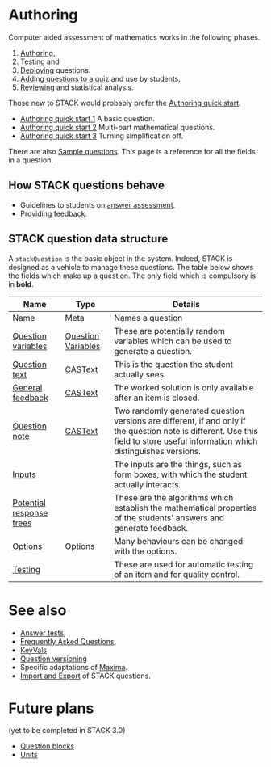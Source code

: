 # Authoring

Computer aided assessment of mathematics works in the following phases.

1. [Authoring](../Authoring/index.md),
2. [Testing](Testing.md) and
3. [Deploying](Deploying.md) questions.
4. [Adding questions to a quiz](Quiz.md) and use by students.
5. [Reviewing](Reviewing.md) and statistical analysis.

Those new to STACK would probably prefer the [Authoring quick start](Authoring_quick_start.md).
* [Authoring quick start 1](Authoring_quick_start.md) A basic question.
* [Authoring quick start 2](Authoring_quick_start_2.md) Multi-part mathematical questions.
* [Authoring quick start 3](Authoring_quick_start_3.md) Turning simplification off.

There are also [Sample questions](Sample_questions.md).
This page is a reference for all the fields in a question.

## How STACK questions behave  ##

* Guidelines to students on [answer assessment](../Students/Answer_assessment.md).
* [Providing feedback](Feedback.md).

## STACK question data structure  ##

A `stackQuestion` is the basic object in the system. Indeed, STACK is designed as a vehicle to manage these questions.
The table below shows the fields which make up a question.
The only field which is compulsory is in **bold**.

| Name                                                       | Type                                                       | Details
| ---------------------------------------------------------- | ---------------------------------------------------------- | ----------------------------------------------------------------------------------------------------------------------------------------------------------------------------------
| Name                                                       | Meta                                                       | Names a question
| [Question variables](KeyVals.md#Question_variables)        | [Question Variables](KeyVals.md#Question_variables)        | These are potentially random variables which can be used to generate a question.
| [Question text](CASText.md#question_text)                  | [CASText](CASText.md)                                      | This is the question the student actually sees
| [General feedback](CASText.md#General_feedback)            | [CASText](CASText.md)                                      | The worked solution is only available after an item is closed.
| [Question note](Question_note.md)                          | [CASText](CASText.md)                                      | Two randomly generated question versions are different, if and only if the question note is different.  Use this field to store useful information which distinguishes versions.
| [Inputs](Inputs.md)                                        |                                                            | The inputs are the things, such as form boxes, with which the student actually interacts.
| [Potential response trees](Potential_response_trees.md)    |                                                            | These are the algorithms which establish the mathematical properties of the students' answers and generate feedback.
| [Options](Options.md)                                      | Options                                                    | Many behaviours can be changed with the options.
| [Testing](Testing.md)                                      |                                                            | These are used for automatic testing of an item and for quality control.

# See also

* [Answer tests](Answer_tests.md),
* [Frequently Asked Questions](Author_FAQ.md),
* [KeyVals](KeyVals.md)
* [Question versioning](Question_versioning.md)
* Specific adaptations of [Maxima](../CAS/Maxima.md).
* [Import and Export](ImportExport.md) of STACK questions.

# Future plans

(yet to be completed in STACK 3.0)

* [Question blocks](Question_blocks.md)
* [Units](Units.md)

